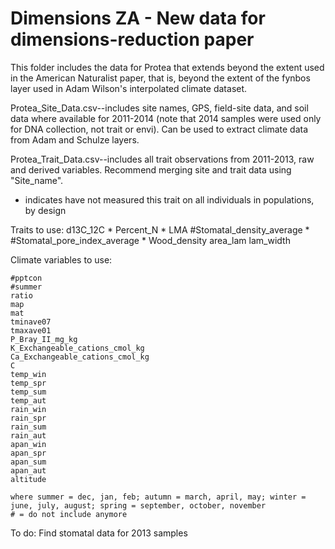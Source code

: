 Dimensions ZA - New data for dimensions-reduction paper
===============================

This folder includes the data for Protea that extends beyond the extent used in the American Naturalist paper, that is, beyond the extent of the fynbos layer used in Adam Wilson's interpolated climate dataset.

Protea_Site_Data.csv--includes site names, GPS, field-site data, and soil data where available for 2011-2014 (note that 2014 samples were used only for DNA collection, not trait or envi). Can be used to extract climate data from Adam and Schulze layers.

Protea_Trait_Data.csv--includes all trait observations from 2011-2013, raw and derived variables. Recommend merging site and trait data using "Site_name".

* indicates have not measured this trait on all individuals in populations, by design

Traits to use:
	d13C_12C *
	Percent_N *
	LMA
	#Stomatal_density_average *
	#Stomatal_pore_index_average *
	Wood_density
	area_lam
	lam_width

Climate variables to use:
	
	#pptcon
	#summer 
	ratio
	map
	mat
	tminave07
	tmaxave01
	P_Bray_II_mg_kg 
	K_Exchangeable_cations_cmol_kg
	Ca_Exchangeable_cations_cmol_kg
	C
	temp_win
	temp_spr
	temp_sum
	temp_aut
	rain_win
	rain_spr
	rain_sum
	rain_aut
	apan_win
	apan_spr
	apan_sum
	apan_aut
	altitude

	where summer = dec, jan, feb; autumn = march, april, may; winter = june, july, august; spring = september, october, november
	# = do not include anymore
To do: Find stomatal data for 2013 samples

	
	